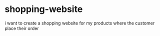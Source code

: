 # shopping-website
i want to create a shopping website for my products where the customer place their order
